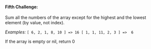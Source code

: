 #### Fifth Challenge:
Sum all the numbers of the array except for the highest and the lowest element (by value, not index).

*Examples:*
``
[ 6, 2, 1, 8, 10 ] => 16
[ 1, 1, 11, 2, 3 ] =>  6 
``

If the array is empty or nil, return 0



